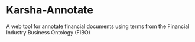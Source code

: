 Karsha-Annotate
===============

A web tool for annotate financial documents using  terms from the Financial  Industry Business Ontology (FIBO)